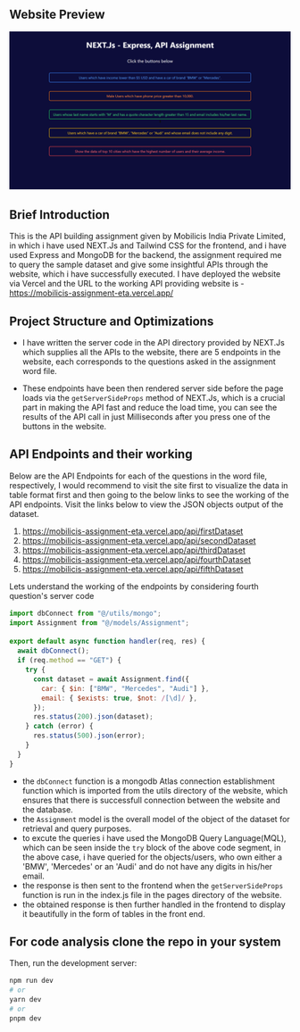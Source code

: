 ## Website Preview

![alt text](/assets/assign2.png)

## Brief Introduction

This is the API building assignment given by Mobilicis India Private Limited, in which i have used NEXT.Js and Tailwind CSS for the frontend, and i have used Express and MongoDB for the backend, the assignment required me to query the sample dataset and give some insightful APIs through the website, which i have successfully executed. I have deployed the website via Vercel and the URL to the working API providing website is - https://mobilicis-assignment-eta.vercel.app/

## Project Structure and Optimizations

- I have written the server code in the API directory provided by NEXT.Js which supplies all the APIs to the website, there are 5 endpoints in the website, each corresponds to the questions asked in the assignment word file.

- These endpoints have been then rendered server side before the page loads via the `getServerSideProps` method of NEXT.Js, which is a crucial part in making the API fast and reduce the load time, you can see the results of the API call in just Milliseconds after you press one of the buttons in the website.

## API Endpoints and their working

Below are the API Endpoints for each of the questions in the word file, respectively, I would recommend to visit the site first to visualize the data in table format first and then going to the below links to see the working of the API endpoints. Visit the links below to view the JSON objects output of the dataset.

1. https://mobilicis-assignment-eta.vercel.app/api/firstDataset
2. https://mobilicis-assignment-eta.vercel.app/api/secondDataset
3. https://mobilicis-assignment-eta.vercel.app/api/thirdDataset
4. https://mobilicis-assignment-eta.vercel.app/api/fourthDataset
5. https://mobilicis-assignment-eta.vercel.app/api/fifthDataset

Lets understand the working of the endpoints by considering fourth question's server code

```javascript
import dbConnect from "@/utils/mongo";
import Assignment from "@/models/Assignment";

export default async function handler(req, res) {
  await dbConnect();
  if (req.method == "GET") {
    try {
      const dataset = await Assignment.find({
        car: { $in: ["BMW", "Mercedes", "Audi"] },
        email: { $exists: true, $not: /[\d]/ },
      });
      res.status(200).json(dataset);
    } catch (error) {
      res.status(500).json(error);
    }
  }
}
```

- the `dbConnect` function is a mongodb Atlas connection establishment function which is imported from the utils directory of the website, which ensures that there is successfull connection between the website and the database.
- the `Assignment` model is the overall model of the object of the dataset for retrieval and query purposes.
- to excute the queries i have used the MongoDB Query Language(MQL), which can be seen inside the `try` block of the above code segment, in the above case, i have queried for the objects/users, who own either a 'BMW', 'Mercedes' or an 'Audi' and do not have any digits in his/her email.
- the response is then sent to the frontend when the `getServerSideProps` function is run in the index.js file in the pages directory of the website.
- the obtained response is then further handled in the frontend to display it beautifully in the form of tables in the front end.

## For code analysis clone the repo in your system

Then, run the development server:

```bash
npm run dev
# or
yarn dev
# or
pnpm dev
```
